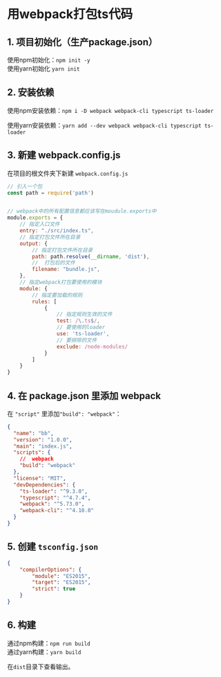 # 用webpack打包ts代码

## 1. 项目初始化（生产package.json）

使用npm初始化：`npm init -y`  
使用yarn初始化 `yarn init`

## 2. 安装依赖

使用npm安装依赖：`npm i -D webpack webpack-cli typescript ts-loader`

使用yarn安装依赖：`yarn add --dev webpack webpack-cli typescript ts-loader`

## 3. 新建 webpack.config.js

在项目的根文件夹下新建 `webpack.config.js`

```javascript
// 引入一个包
const path = require('path')


// webpack中的所有配置信息都应该写在moudule.exports中
module.exports = {
    // 指定入口文件
    entry: "./src/index.ts",
    // 指定打包文件所在目录
    output: {
        // 指定打包文件所在目录
        path: path.resolve(__dirname, 'dist'),
        //  打包后的文件
        filename: "bundle.js",
    },
    // 指定webpack打包要使用的模块
    module: {
        // 指定要加载的规则
        rules: [
            {
                // 指定规则生效的文件
                test: /\.ts$/,
                // 要使用的loader
                use: 'ts-loader',
                // 要排除的文件
                exclude: /node-modules/
            }
        ]
    }
}
```

## 4. 在 package.json 里添加 webpack

在 `"script"` 里添加`"build": "webpack"`：

```json
{
  "name": "bb",
  "version": "1.0.0",
  "main": "index.js",
  "scripts": {
    //  webpack
    "build": "webpack"
  },
  "license": "MIT",
  "devDependencies": {
    "ts-loader": "^9.3.0",
    "typescript": "^4.7.4",
    "webpack": "^5.73.0",
    "webpack-cli": "^4.10.0"
  }
}
```

## 5. 创建 `tsconfig.json`

```json
{
    "compilerOptions": {
        "module": "ES2015",
        "target": "ES2015",
        "strict": true
    }
}
```

## 6. 构建

通过npm构建：`npm run build`  
通过yarn构建：`yarn build`

在`dist`目录下查看输出。

